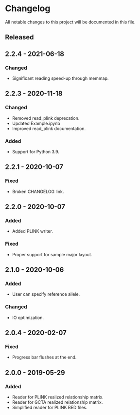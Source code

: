 # Changelog

All notable changes to this project will be documented in this file.

## Released

## 2.2.4 - 2021-06-18

### Changed
- Significant reading speed-up through memmap.

## 2.2.3 - 2020-11-18

### Changed
- Removed read_plink deprecation.
- Updated Example.ipynb
- Improved read_plink documentation.

### Added
- Support for Python 3.9.

## 2.2.1 - 2020-10-07

### Fixed
- Broken CHANGELOG link.

## 2.2.0 - 2020-10-07

### Added
- Added PLINK writer.

### Fixed
- Proper support for sample major layout.

## 2.1.0 - 2020-10-06

### Added
- User can specify reference allele.

### Changed
- IO optimization.

## 2.0.4 - 2020-02-07

### Fixed
- Progress bar flushes at the end.

## 2.0.0 - 2019-05-29

### Added
- Reader for PLINK realized relationship matrix.
- Reader for GCTA realized relationship matrix.
- Simplified reader for PLINK BED files.
